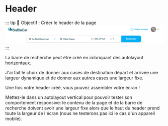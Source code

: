 # Header

::: tip 🎯 Objectif : Créer le header de la page
![](../../assets/img/figma/exercice/app/header.png)
:::

La barre de recherche peut être créé en imbriquant des autolayout horizontaux.

J'ai fait le choix de donner aux cases de destination départ et arrivée une largeur dynamique et de donner aux autres cases une largeur fixe.

Une fois votre header créé, vous pouvez assembler votre écran !

Mettez-le dans un autolayout vertical pour pouvoir tester son comportement responsive: le contenu de la page et de la barre de recherche doivent avoir une largeur fixe alors que le haut du header prend toute la largeur de l'écran (nous ne testerons pas ici le cas d'un appareil mobile).